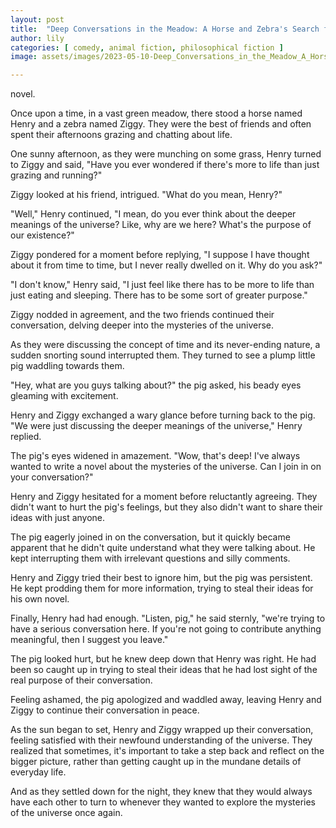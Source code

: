```yaml
---
layout: post
title:  "Deep Conversations in the Meadow: A Horse and Zebra's Search for the Meaning of Life"
author: lily
categories: [ comedy, animal fiction, philosophical fiction ]
image: assets/images/2023-05-10-Deep_Conversations_in_the_Meadow_A_Horse_and_Zebras_Search_for_the_Meaning_of_Life.png

---
```

novel.

Once upon a time, in a vast green meadow, there stood a horse named Henry and a zebra named Ziggy. They were the best of friends and often spent their afternoons grazing and chatting about life.

One sunny afternoon, as they were munching on some grass, Henry turned to Ziggy and said, "Have you ever wondered if there's more to life than just grazing and running?"

Ziggy looked at his friend, intrigued. "What do you mean, Henry?"

"Well," Henry continued, "I mean, do you ever think about the deeper meanings of the universe? Like, why are we here? What's the purpose of our existence?"

Ziggy pondered for a moment before replying, "I suppose I have thought about it from time to time, but I never really dwelled on it. Why do you ask?"

"I don't know," Henry said, "I just feel like there has to be more to life than just eating and sleeping. There has to be some sort of greater purpose."

Ziggy nodded in agreement, and the two friends continued their conversation, delving deeper into the mysteries of the universe.

As they were discussing the concept of time and its never-ending nature, a sudden snorting sound interrupted them. They turned to see a plump little pig waddling towards them.

"Hey, what are you guys talking about?" the pig asked, his beady eyes gleaming with excitement.

Henry and Ziggy exchanged a wary glance before turning back to the pig. "We were just discussing the deeper meanings of the universe," Henry replied.

The pig's eyes widened in amazement. "Wow, that's deep! I've always wanted to write a novel about the mysteries of the universe. Can I join in on your conversation?"

Henry and Ziggy hesitated for a moment before reluctantly agreeing. They didn't want to hurt the pig's feelings, but they also didn't want to share their ideas with just anyone.

The pig eagerly joined in on the conversation, but it quickly became apparent that he didn't quite understand what they were talking about. He kept interrupting them with irrelevant questions and silly comments.

Henry and Ziggy tried their best to ignore him, but the pig was persistent. He kept prodding them for more information, trying to steal their ideas for his own novel.

Finally, Henry had had enough. "Listen, pig," he said sternly, "we're trying to have a serious conversation here. If you're not going to contribute anything meaningful, then I suggest you leave."

The pig looked hurt, but he knew deep down that Henry was right. He had been so caught up in trying to steal their ideas that he had lost sight of the real purpose of their conversation.

Feeling ashamed, the pig apologized and waddled away, leaving Henry and Ziggy to continue their conversation in peace.

As the sun began to set, Henry and Ziggy wrapped up their conversation, feeling satisfied with their newfound understanding of the universe. They realized that sometimes, it's important to take a step back and reflect on the bigger picture, rather than getting caught up in the mundane details of everyday life.

And as they settled down for the night, they knew that they would always have each other to turn to whenever they wanted to explore the mysteries of the universe once again.